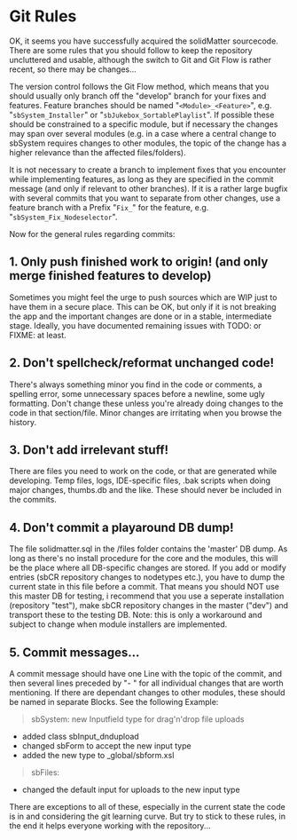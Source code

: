 
# Git Rules

OK, it seems you have successfully acquired the solidMatter sourcecode. There are some rules that you should follow to keep the repository uncluttered and usable, although the switch to Git and Git Flow is rather recent, so there may be changes...

The version control follows the Git Flow method, which means that you should usually only branch off the "develop" branch for your fixes and features. Feature branches should be named "`<Module>_<Feature>`", e.g. "`sbSystem_Installer`" or "`sbJukebox_SortablePlaylist`". If possible these should be constrained to a specific module, but if necessary the changes may span over several modules (e.g. in a case where a central change to sbSystem requires changes to other modules, the topic of the change has a higher relevance than the affected files/folders).

It is not necessary to create a branch to implement fixes that you encounter while implementing features, as long as they are specified in the commit message (and only if relevant to other branches). If it is a rather large bugfix with several commits that you want to separate from other changes, use a feature branch with a Prefix "`Fix_`" for the feature, e.g. "`sbSystem_Fix_Nodeselector`".

Now for the general rules regarding commits:

## 1. Only push finished work to origin! (and only merge finished features to develop)
Sometimes you might feel the urge to push sources which are WIP just to have them  in a secure place. This can be OK, but only if it is not breaking the app and the important changes are done or in a stable, intermediate stage. Ideally, you have documented remaining issues with TODO: or FIXME: at least.

## 2. Don't spellcheck/reformat unchanged code!
There's always something minor you find in the code or comments, a spelling error, some unnecessary spaces before a newline, some ugly formatting. Don't change these unless you're already doing changes to the code in that section/file. Minor changes are irritating when you browse the history.

## 3. Don't add irrelevant stuff!
There are files you need to work on the code, or that are generated while developing. Temp files, logs, IDE-specific files, .bak scripts when doing major changes, thumbs.db and the like. These should never be included in the commits.
   
## 4. Don't commit a playaround DB dump!
The file solidmatter.sql in the /files folder contains the 'master' DB dump. As long as there's no install procedure for the core and the modules, this will be the place where all DB-specific changes are stored. If you add or modify entries (sbCR repository changes to nodetypes etc.), you have to dump the current state in this file before a commit. That means you should NOT use this master DB for testing, i recommend that you use a seperate installation (repository "test"), make sbCR repository changes in the master ("dev") and transport these to the testing DB.
Note: this is only a workaround and subject to change when module installers are implemented.

## 5. Commit messages...
A commit message should have one Line with the topic of the commit, and then several lines preceded by "- " for all individual changes that are worth mentioning. If there are dependant changes to other modules, these should be named in separate Blocks. See the following Example:

> sbSystem: new Inputfield type for drag'n'drop file uploads
- added class sbInput_dndupload
- changed sbForm to accept the new input type
- added the new type to _global/sbform.xsl
>
> sbFiles:
- changed the default input for uploads to the new input type
   
There are exceptions to all of these, especially in the current state the code is in and considering the git learning curve. But try to stick to these rules, in the end it helps everyone working with the repository...